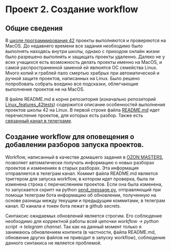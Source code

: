 # Проект 2. Создание workflow

## Общие сведения

В [школе программирования 42](https://42.fr/en/homepage/) проекты выполняются и проверяются на MacOS. До недавнего времени все задания необходимо было выполнять находясь внутри школы, однако с приходом онлайн жизни было разрешено выполнять и защищать проекты удаленно. Далеко не у всех учащихся есть возможность делать проекты именно на MacOS, и самой распространенной заменой ей явлюятся ОС семейства Linux. Много копий и граблей пало смертью храбрых при автоматической и ручной защите проектов, написанных на Linux. Было решено попробовать собрать воедино все подсказки, облегчающие выполнение проектов не на MacOS.

В файле README.md в корне репозитория (изначально репозиторий [Linux_features_42tests](https://github.com/ul611/Linux_features_42tests)) содержится описание особенностей выполнения проектов школы 42 на Linux. В первой строке файла [README.md](https://github.com/ul611/linux-git1/blob/main/README.md) идет перечисление проектов, для которых есть разбор. Также есть [связанный канал в телеграме](https://t.me/+VEk3_-TmmfNmZGQy).

## Создание workflow для оповещения о добавлении разборов запуска проектов.

Workflow, написанный в качестве домашего задания в [OZON MASTERS](https://ozonmasters.ru/), позволяет автоматически получать информацию о новых разборах проектов и изменениях в старых разборах. Эта информация отправляется в телеграм канал.
Коммит файла README.md является триггером для запуска workflow, в котором идет проверка, была ли изменена строка с перечислением проектов. Если она была изменена, то запускается скрипт на python [send_message.py](https://github.com/ul611/linux-git1/blob/main/send_message.py), отправляющий при помощи телеграм бота информацию об обновлении, полученную на основе разницы между текущим и предыдущим коммитами, в телеграм канал. ID канала и токен бота лежат в github secrets.

Синтаксис ожидаемых обновлений является строгим. Его соблюдение необходимо для корректной работы всей цепочки _workflow -> python script -> telegram channel_. Так как на данный момент только я занимаюсь обновлением контента (в частности, файла README.md, обновение других файлов не приводит в запуску workflow), соблюдение данного синтакиса не является проблемой.
